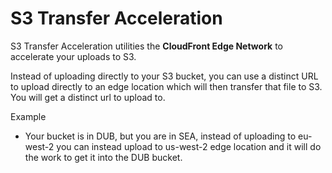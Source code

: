 # S3 Transfer Acceleration

S3 Transfer Acceleration utilities the **CloudFront Edge Network** to accelerate your uploads to S3.

Instead of uploading directly to your S3 bucket, you can use a distinct URL to upload directly to an edge location which will then transfer that file to S3. You will get a distinct url to upload to.

Example
* Your bucket is in DUB, but you are in SEA, instead of uploading to eu-west-2 you can instead upload to us-west-2 edge location and it will do the work to get it into the DUB bucket. 